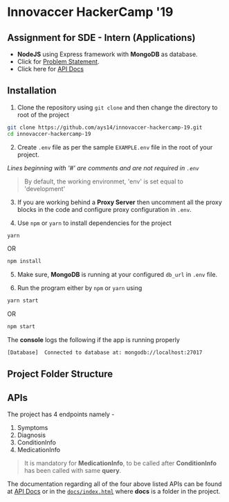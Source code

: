 # Innovaccer HackerCamp '19

## Assignment for SDE - Intern (Applications)

- **NodeJS** using Express framework with **MongoDB** as database.
- Click for [Problem Statement](https://www.innovaccer.com/media/hackercamp/SDE-Intern-(Applications).pdf).
- Click here for [API Docs]( https://innovaccer-hc-19.000webhostapp.com/)

## Installation

1. Clone the repository using `git clone` and then change the directory to root of the project
```bash
git clone https://github.com/ays14/innovaccer-hackercamp-19.git
cd innovaccer-hackercamp-19
```


2. Create `.env` file as per the sample `EXAMPLE.env` file in the root of your project.

*Lines beginning with '#' are comments and are not required in `.env`*


> By default, the working environmet, 'env' is set equal to 'development'
 
 
 3. If you are working behind a **Proxy Server** then uncomment all the proxy blocks in the code and configure proxy configuration in `.env`.
 
 
 4. Use `npm` or `yarn` to install dependencies for the project
```bash
yarn
```
OR
```bash
npm install
```
 
 
 5. Make sure, **MongoDB** is running at your configured `db_url` in `.env` file.
 
 
 6. Run the program either by `npm` or `yarn` using
```bash
yarn start
```
OR
```bash
npm start
```


The **console** logs the following if the app is running properly
```bash
[Database] 	Connected to database at: mongodb://localhost:27017
```

## Project Folder Structure


## APIs

The project has 4 endpoints namely -
 1.  Symptoms
 2. Diagnosis
 3. ConditionInfo
 4. MedicationInfo

> It is mandatory for **MedicationInfo**, to be called after **ConditionInfo** has been called with same **query**.

The documentation regarding all of the four above listed APIs can be found at [API Docs]( https://innovaccer-hc-19.000webhostapp.com/) or in the [`docs/index.html`](.../docs/index.html) where **docs** is a folder in the project.
